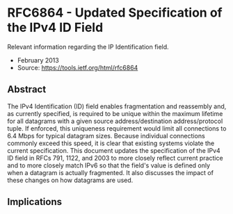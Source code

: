 # RFC6864 - Updated Specification of the IPv4 ID Field

Relevant information regarding the IP Identification field.


- February 2013
- Source: https://tools.ietf.org/html/rfc6864

## Abstract

The IPv4 Identification (ID) field enables fragmentation and reassembly and,
as currently specified, is required to be unique within the maximum lifetime
for all datagrams with a given source address/destination address/protocol
tuple.  If enforced, this uniqueness requirement would limit all connections
to 6.4 Mbps for typical datagram sizes. Because individual connections commonly
exceed this speed, it is clear that existing systems violate the current
specification. This document updates the specification of the IPv4 ID field in
RFCs 791, 1122, and 2003 to more closely reflect current practice and to more
closely match IPv6 so that the field's value is defined only when a datagram is
actually fragmented. It also discusses the impact of these changes on how
datagrams are used.


## Implications



